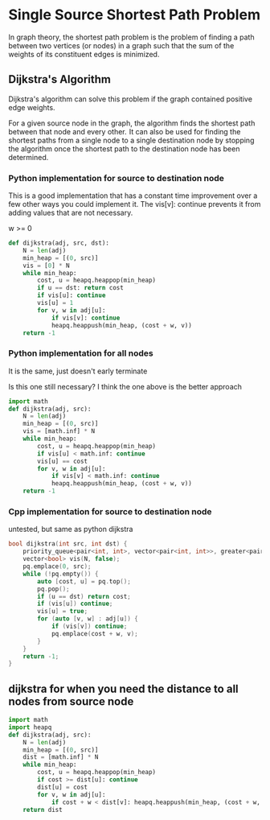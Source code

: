 # Single Source Shortest Path Problem

In graph theory, the shortest path problem is the problem of finding a path between two vertices (or nodes) in a graph such that the sum of the weights of its constituent edges is minimized.

## Dijkstra's Algorithm

Dijkstra's algorithm can solve this problem if the graph contained positive edge weights.

For a given source node in the graph, the algorithm finds the shortest path between that node and every other.  It can also be used for finding the shortest paths from a single node to a single destination node by stopping the algorithm once the shortest path to the destination node has been determined. 

### Python implementation for source to destination node

This is a good implementation that has a constant time improvement over a few other ways you could implement it.  The vis[v]: continue prevents it from adding values that are not necessary.

w >= 0

```py
def dijkstra(adj, src, dst):
    N = len(adj)
    min_heap = [(0, src)]
    vis = [0] * N
    while min_heap:
        cost, u = heapq.heappop(min_heap)
        if u == dst: return cost
        if vis[u]: continue
        vis[u] = 1
        for v, w in adj[u]:
            if vis[v]: continue
            heapq.heappush(min_heap, (cost + w, v))
    return -1
```

### Python implementation for all nodes

It is the same, just doesn't early terminate

Is this one still necessary? I think the one above is the better approach

```py
import math
def dijkstra(adj, src):
    N = len(adj)
    min_heap = [(0, src)]
    vis = [math.inf] * N
    while min_heap:
        cost, u = heapq.heappop(min_heap)
        if vis[u] < math.inf: continue
        vis[u] == cost
        for v, w in adj[u]:
            if vis[v] < math.inf: continue
            heapq.heappush(min_heap, (cost + w, v))
    return -1
```

### Cpp implementation for source to destination node

untested, but same as python dijkstra

```cpp
bool dijkstra(int src, int dst) {
    priority_queue<pair<int, int>, vector<pair<int, int>>, greater<pair<int, int>>> pq;
    vector<bool> vis(N, false);
    pq.emplace(0, src);
    while (!pq.empty()) {
        auto [cost, u] = pq.top();
        pq.pop();
        if (u == dst) return cost;
        if (vis[u]) continue;
        vis[u] = true;
        for (auto [v, w] : adj[u]) {
            if (vis[v]) continue;
            pq.emplace(cost + w, v);
        }
    }
    return -1;
}
```

## dijkstra for when you need the distance to all nodes from source node

```py
import math
import heapq
def dijkstra(adj, src):
    N = len(adj)
    min_heap = [(0, src)]
    dist = [math.inf] * N
    while min_heap:
        cost, u = heapq.heappop(min_heap)
        if cost >= dist[u]: continue
        dist[u] = cost
        for v, w in adj[u]:
            if cost + w < dist[v]: heapq.heappush(min_heap, (cost + w, v))
    return dist
```

